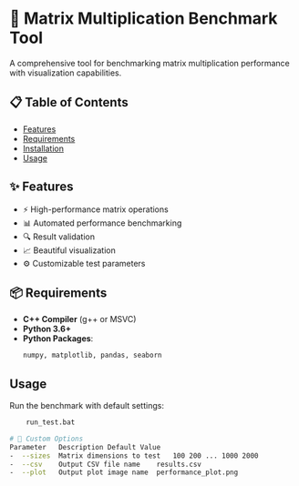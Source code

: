 # 🚀 Matrix Multiplication Benchmark Tool


A comprehensive tool for benchmarking matrix multiplication performance with visualization capabilities.

## 📋 Table of Contents
- [Features](#-features)
- [Requirements](#-requirements)
- [Installation](#-installation)
- [Usage](#-usage)


## ✨ Features
- ⚡ High-performance matrix operations
- 📊 Automated performance benchmarking
- 🔍 Result validation
- 📈 Beautiful visualization
- ⚙️ Customizable test parameters

## 📦 Requirements
- **C++ Compiler** (g++ or MSVC)
- **Python 3.6+**
- **Python Packages**:
  ```bash
  numpy, matplotlib, pandas, seaborn

## Usage
Run the benchmark with default settings:
  ```bash
      run_test.bat

# 🔧 Custom Options
Parameter	Description	Default Value
-  --sizes	Matrix dimensions to test	100 200 ... 1000 2000
-  --csv	Output CSV file name	results.csv
-  --plot	Output plot image name	performance_plot.png
